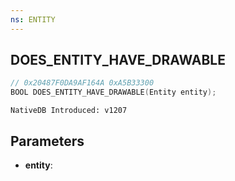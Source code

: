 ```yaml
---
ns: ENTITY
---
```

## DOES_ENTITY_HAVE_DRAWABLE

```c
// 0x20487F0DA9AF164A 0xA5B33300
BOOL DOES_ENTITY_HAVE_DRAWABLE(Entity entity);
```

```
NativeDB Introduced: v1207
```

## Parameters
* **entity**:
